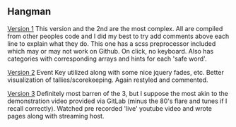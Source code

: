 ## Hangman

[Version 1](https://dakodablue.github.io/Hangman-Game/index1.html)
This version and the 2nd are the most complex.  All are compiled from other peoples code and I did my best to try add comments above each line to explain what they do.  This one has a scss preprocessor included which may or may not work on Github.  On click, no keyboard.  Also has categories with corresponding arrays and hints for each 'safe word'.

[Version 2](https://dakodablue.github.io/Hangman-Game/index2.html)
Event Key utilized along with some nice jquery fades, etc.  Better visualization of tallies/scorekeeping.  Again restyled and commented.

[Version 3](https://dakodablue.github.io/Hangman-Game/index3.html)
Definitely most barren of the 3, but I suppose the most akin to the demonstration video provided via GitLab (minus the 80's flare and tunes if I recall correctly).  Watched pre recorded 'live' youtube video and wrote pages along with streaming host.  

